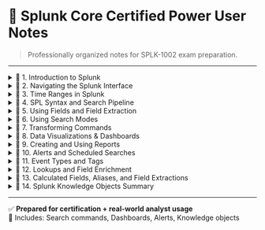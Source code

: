 # 📘 Splunk Core Certified Power User Notes

> Professionally organized notes for SPLK-1002 exam preparation.

---

<details>
<summary>📘 1. Introduction to Splunk</summary>

```
==============================
1. Introduction to Splunk
==============================

What is Splunk?
---------------
Splunk is a powerful platform for searching, monitoring, and analyzing machine-generated big data via a web-style interface. It stores, indexes, and correlates real-time data in a searchable repository from which it can generate graphs, reports, alerts, dashboards, and visualizations.

Why Use Splunk?
---------------
- Centralized log analysis
- Real-time monitoring
- Powerful dashboards
- Alerting and automation
- Extensible via apps and add-ons

Splunk Components:
------------------
1. **Universal Forwarder (UF)** – Lightweight agent that sends logs to Splunk Indexer.
2. **Indexer** – Parses and indexes the incoming data.
3. **Search Head (SH)** – Frontend used to run searches and build visualizations.
4. **Deployment Server** – Manages configurations for multiple Splunk instances.

Data Flow in Splunk:
--------------------
1. Log sources → UF → Indexer → SH
2. Raw data → Parsing → Indexing → Searching → Reporting

Indexes:
--------
- Logical data storage locations (like folders)
- Default index: `main`
- Custom indexes can be created

Example Log (from secure.log):
------------------------------
`Jun 08 18:20:24 sshd[4747]: Failed password for invalid user john from 10.0.0.4 port 22`

Basic Search:
-------------
```splunk
index=linux_logs sourcetype=secure.log "Failed password"
```

Exam Tips:
----------
📌 Understand each Splunk component and its role.
📌 Know the data flow and difference between UF, Indexer, and SH.
📌 Remember where parsing, indexing, and searching occur.

</details>

<details>
<summary>📘 2. Navigating the Splunk Interface</summary>

```
==============================
2. Navigating the Splunk Interface
==============================

Overview:
---------
Splunk's Web Interface (Search Head) is where analysts perform searches, build dashboards, create alerts, and view visualizations.

Main UI Components:
-------------------
1. Search Bar – Where SPL queries are written.
2. Time Range Picker – Choose time windows like "Last 24 hours" or custom time.
3. Sidebar Panel – Displays Datasets, Reports, Alerts, Apps, and Settings.
4. Fields Panel – Shows all indexed and extracted fields for each event.
5. Events Viewer – Displays event logs with field highlighting.

Time Range Picker:
------------------
This is critical to scope your searches correctly.

Search Modes:
-------------
1. Fast – Fastest, skips field discovery.
2. Smart – Default mode, balances speed and field discovery.
3. Verbose – Slower, discovers all fields.

Field Discovery:
----------------
Selected Fields: _time, host, source, sourcetype
Interesting Fields: Splunk's suggested fields

Example:
--------
```splunk
index=linux_logs sourcetype=secure.log "Failed password"
| stats count by user
```

Exam Tips:
----------
📌 Know what each UI panel is used for.
📌 Understand when to use Fast vs. Smart vs. Verbose search modes.
📌 The Time Picker greatly affects results — avoid forgetting to check it!

</details>


<details>
<summary>📘 3. Time Ranges in Splunk</summary>

```
==============================
3. Time Ranges in Splunk
==============================

Overview:
---------
Time range selection is one of the most critical aspects of Splunk searches.

Time Picker Presets:
--------------------
- Last 15 minutes
- Last 24 hours
- Last 7 days
- Yesterday
- Real-time

Relative Time:
--------------
- `-1h@h` = 1 hour ago aligned to hour
- `-15m@m` = 15 minutes ago, aligned to minute

Time Modifiers in SPL:
----------------------
```splunk
index=syslog earliest=-2h
index=syslog earliest="07/27/2025:08:00:00" latest="07/27/2025:10:00:00"
```

Real-Time Searches:
-------------------
- Live dashboarding
- Use with care (high system usage)

Example Query:
--------------
```splunk
index=linux_logs sourcetype=secure.log "Failed password"
| stats count by src_ip
| where count > 10
earliest=-1h
```

Exam Tips:
----------
📌 Set the right time range before running queries.
📌 Know real-time vs. historical tradeoffs.
📌 Understand time modifiers (`earliest`, `latest`).

</details>


<details>
<summary>📘 4. SPL Syntax and Search Pipeline</summary>

```
==============================
4. SPL Syntax and Search Pipeline
==============================

Overview:
---------
SPL (Search Processing Language) is how you query data in Splunk.

Structure:
----------
Each command is separated by a pipe (`|`) symbol.

Example:
--------
```splunk
index=web sourcetype=access_combined
| stats count by status
```

Command Types:
--------------
- Search: `index=main`
- Transforming: `stats`, `chart`, `timechart`
- Filtering: `where`, `fields`, `dedup`
- Eval: `eval`, `if`, `case`
- Format: `table`, `sort`

Example Query:
--------------
```splunk
index=web sourcetype=access_combined
| eval is_error=if(status>=400, "yes", "no")
| stats count by is_error
```

Real-World Example:
-------------------
```splunk
index=linux_logs sourcetype=secure.log "Failed password"
| eval day=strftime(_time, "%A")
| stats count by day, user
```

Exam Tips:
----------
📌 SPL syntax is case-sensitive.
📌 Don’t forget the `|` between commands.
📌 Understand the role of each command type in the pipeline.

</details>


<details>
<summary> 📘 5. Using Fields and Field Extraction</summary>

```
==============================
5. Using Fields and Field Extraction
==============================

Overview:
---------
Fields are key-value pairs extracted from event data. Splunk automatically extracts some fields and allows manual extractions.

Types of Fields:
----------------
- Default Fields: _time, host, source, sourcetype
- Indexed Fields: Extracted at index time (e.g., host)
- Search-time Fields: Extracted when a search is run (e.g., status)

Field Panels:
-------------
- Selected Fields: Always shown in UI
- Interesting Fields: Frequently occurring in current results

Field Extraction Methods:
-------------------------
1. Interactive Extraction – via UI (Settings > Fields > Field Extractions)
2. Using `rex` – Regular expression based extraction
3. Using `spath` – Extract fields from JSON logs

Example using `rex`:
---------------------
index=linux_logs sourcetype=secure.log
| rex "Failed password for (?<user>\w+) from (?<ip>\d+\.\d+\.\d+\.\d+)"

Example using `spath` (for JSON):
---------------------------------
index=api sourcetype=json_logs
| spath input=payload path=user.id output=user_id

Best Practices:
---------------
- Use `rex` for unstructured logs
- Use `spath` for JSON or XML
- Avoid extracting the same field multiple times

Exam Tips:
----------
📌 Understand difference between indexed vs search-time fields.
📌 Practice both `rex` and `spath` syntax.
📌 Know where to configure field extractions in the UI.
```
</details>


<details>
<summary>📘 6. Using Search Modes</summary>

```
==============================
6. Using Search Modes
==============================

Overview:
---------
Search Modes determine how much field discovery Splunk performs, which affects speed and detail.

Modes:
------
1. Fast – Minimal field extraction; fastest.
2. Smart – Balanced; default mode.
3. Verbose – Maximum field extraction; slowest.

When to Use:
------------
- Fast: For saved reports, known fields
- Smart: General searching
- Verbose: Exploratory searching

Comparison Table:
-----------------
Mode     | Field Discovery | Speed
---------|------------------|-------
Fast     | Minimal          | 🔥 Fast
Smart    | Conditional      | ⚖️ Balanced
Verbose  | Full             | 🐢 Slow

Exam Tips:
----------
📌 Know when to switch modes.
📌 Verbose is needed for field discovery.
📌 Smart adjusts based on pipeline usage.
```
</details>


<details>
<summary>📘 7. Transforming Commands</summary>

```
==============================
7. Transforming Commands
==============================

Overview:
---------
Transforming commands are used to calculate statistics and create charts or time-based trends.

Common Commands:
----------------
1. stats – Aggregates data
2. chart – Like stats but output in table format
3. timechart – Time-based trends

Examples:
---------
index=web sourcetype=access_combined
| stats count by status

index=web sourcetype=access_combined
| chart avg(bytes) over status by host

index=web
| timechart span=1h count by status

Transforming Functions:
-----------------------
- count
- avg
- sum
- min
- max
- dc (distinct count)
- values (list unique)

Best Practices:
---------------
- Use timechart when _time is needed
- Use dc(field) for distinct users/IPs
- Always verify fields exist before using them

Exam Tips:
----------
📌 Understand difference between stats, chart, and timechart.
📌 Know transforming functions (avg, dc, sum, etc.).
📌 Timechart requires _time field.
```
</details>


<details>
<summary>📘 8. Data Visualizations & Dashboards</summary>

```
==============================
8. Data Visualizations & Dashboards
==============================

Overview:
---------
Dashboards visualize search results using charts, tables, and gauges.

Common Visualization Types:
---------------------------
- Column and Bar charts
- Line and Area charts
- Pie and Scatter plots
- Single value, Gauge

Creating Dashboards:
--------------------
- Use "Save As > Dashboard Panel" after running a search.
- Combine multiple panels in one dashboard.

Modifying Panels:
-----------------
- Change chart type, title, color scheme
- Use tokens to pass values between inputs and panels

Best Practices:
---------------
- Use dropdown filters for interactivity
- Title each panel meaningfully
- Don’t overload with too many panels

Exam Tips:
----------
📌 You can save searches as dashboard panels.
📌 Know the types of visualizations.
📌 Use dynamic filters and inputs for reusability.
```
</details>


<details>
<summary>📘 9. Creating and Using Reports</summary>

```
==============================
9. Creating and Using Reports
==============================

Overview:
---------
Reports are saved searches that can be scheduled and shared.

Creating a Report:
------------------
- Run a search
- Click "Save As > Report"
- Set a title, description, permissions

Scheduling:
-----------
- You can schedule reports to run at set intervals
- Set actions like email, PDF export, alert trigger

Managing Reports:
-----------------
- Go to Settings > Searches, Reports, Alerts
- Modify permissions, owners, schedule

Difference from Dashboards:
---------------------------
Feature     | Report                  | Dashboard
------------|-------------------------|-------------------------
Purpose     | Scheduled results       | Interactive view
Output      | Table or chart          | Multiple visual panels
Scheduling  | Yes                     | No (but can refresh)

Exam Tips:
----------
📌 Reports are saved searches.
📌 You can schedule and share reports.
📌 Reports can send emails or trigger alerts.
```
</details>


<details>
<summary>📘 10. Alerts and Scheduled Searches</summary>

```
==============================
10. Alerts and Scheduled Searches
==============================

Overview:
---------
Alerts are saved searches with conditions that notify you when triggered.

Creating an Alert:
------------------
- Run a search
- Click “Save As > Alert”
- Set trigger condition (number of results, custom logic)
- Choose actions: email, webhook, script

Alert Types:
------------
- Real-time: Triggered as soon as condition met
- Scheduled: Runs at intervals and checks for match

Trigger Conditions:
-------------------
- Per-result (trigger for each event)
- Number of results (e.g. >100 errors)

Actions:
--------
- Send email
- Webhook
- Log to index
- Run script

Best Practices:
---------------
- Avoid real-time unless truly needed
- Use summary indexing for frequent alerts
- Include enough info in alert email

Exam Tips:
----------
📌 Know difference between real-time vs scheduled.
📌 Understand how to configure trigger conditions.
📌 Alerts are just scheduled searches with actions.
```
</details>


<details>
<summary>📘 11. Event Types and Tags</summary>

```
==============================
11. Event Types and Tags
==============================

Overview:
---------
Event types group similar events under a name, allowing easier reuse.

Creating Event Types:
---------------------
- Search for logs
- Click "Save As > Event Type"
- Provide a name and optional tag

Tags:
-----
- Labels applied to field values or event types
- Help categorize data (e.g., tag IPs as internal/external)

Example:
--------
`tag=authentication` could include event types like `login_success` and `login_failure`

Best Practices:
---------------
- Use consistent naming
- Combine tags with lookups for context

Exam Tips:
----------
📌 Event types are named saved searches.
📌 Tags help group events logically.
📌 Tags are useful for CIM and accelerated datasets.
```
</details>


<details>
<summary>📘 12. Lookups and Field Enrichment</summary>

```
==============================
12. Lookups and Field Enrichment
==============================

Overview:
---------
Lookups enrich event data by matching fields with external CSV or KV store.

Types of Lookups:
-----------------
1. **File-based (.csv)**
2. **External (scripts)**
3. **KV Store (indexed DB)**

Common Commands:
----------------
- inputlookup – view lookup contents
- lookup – enrich events
- outputlookup – write results

Example:
--------
index=web | lookup ip2location ip AS client_ip OUTPUT city, country

Automatic Lookups:
------------------
- Apply based on sourcetype
- Configured under Settings > Fields > Lookup Definitions

Best Practices:
---------------
- Use lookups to map codes, geo info, user info
- Keep lookup file updated

Exam Tips:
----------
📌 Understand inputlookup vs lookup vs outputlookup.
📌 Know where automatic lookups are defined.
📌 Know CSV formatting and matching fields.
```
</details>


<details>
<summary>📘 13. Calculated Fields, Aliases, and Field Extractions</summary>

```
==============================
13. Calculated Fields, Aliases, and Field Extractions
==============================

Overview:
---------
Splunk lets you create fields dynamically to simplify searches and improve performance.

Calculated Fields:
------------------
- Use eval expressions to define new fields
- Applied at search-time

Field Aliases:
--------------
- Rename fields without changing underlying data
- Example: rename clientip to ip_address

Field Extractions:
------------------
- Use regex or delimiters to define fields
- Created via UI or props.conf

Exam Tips:
----------
📌 Calculated fields use eval.
📌 Field aliases map one field name to another.
📌 Field extractions = making fields from raw logs.
```
</details>


<details>
<summary>📘 14. Splunk Knowledge Objects Summary</summary>

```
==============================
14. Splunk Knowledge Objects Summary
==============================

Overview:
---------
Knowledge Objects are reusable components that enhance Splunk functionality.

Key Objects:
------------
- Event Types
- Tags
- Lookups
- Reports
- Alerts
- Dashboards
- Data Models
- Field Extractions
- Saved Searches

Management:
-----------
- Settings > Knowledge
- Permissions control sharing (Private, App, Global)

Best Practices:
---------------
- Use naming conventions
- Tag and organize for reuse

Exam Tips:
----------
📌 Know which object is used where.
📌 Permissions and ownership impact usage.
📌 All objects are found in Settings > Knowledge.
```
</details>


---

✅ **Prepared for certification + real-world analyst usage**  
📝 Includes: Search commands, Dashboards, Alerts, Knowledge objects  
